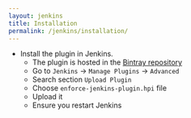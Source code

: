 ```yaml
---
layout: jenkins
title: Installation
permalink: /jenkins/installation/
---
```


* Install the plugin in Jenkins.
    * The plugin is hosted in the [Bintray repository](https://bintray.com/artifact/download/jalasoft/enforce/enforce-jenkins-plugin.hpi)
    * Go to ``Jenkins`` -> ``Manage Plugins`` -> ``Advanced``
    * Search section ``Upload Plugin``
    * Choose ``enforce-jenkins-plugin.hpi`` file   
    * Upload it
    * Ensure you restart Jenkins
